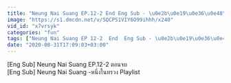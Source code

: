 ```yaml
---
title: "Neung Nai Suang EP.12-2 End Eng Sub - \u0e2b\u0e19\u0e36\u0e48\u0e07\u0e43\u0e19\u0e17\u0e23\u0e27\u0e07\u0e15\u0e2d\u0e19\u0e08\u0e1a"
image: "https://s1.dmcdn.net/v/SQCPS1VIY6O99ihhh/x240"
vid_id: "x7vrsyk"
categories: "fun"
tags: ["Neung Nai Suang EP 12-2  End  Eng Sub - \u0e2b\u0e19\u0e36\u0e48\u0e07\u0e43\u0e19\u0e17\u0e23\u0e27\u0e07\u0e15\u0e2d\u0e19\u0e08\u0e1a","Neung Nai Suang EP 12-2  End","\u0e2b\u0e19\u0e36\u0e48\u0e07\u0e43\u0e19\u0e17\u0e23\u0e27\u0e07\u0e15\u0e2d\u0e19\u0e08\u0e1a"]
date: "2020-08-31T17:09:03+03:00"
---
```

[Eng Sub] Neung Nai Suang EP.12-2 ตอนจบ  <br>[Eng Sub] Neung Nai Suang -หนึ่งในทรวง  Playlist   <br>
